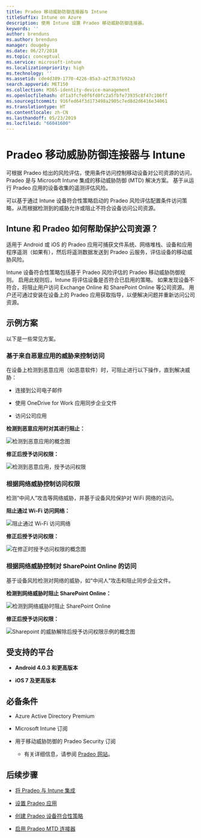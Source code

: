 ```yaml
---
title: Pradeo 移动威胁防御连接器与 Intune
titleSuffix: Intune on Azure
description: 使用 Intune 设置 Pradeo 移动威胁防御连接器。
keywords: ''
author: brenduns
ms.author: brenduns
manager: dougeby
ms.date: 06/27/2018
ms.topic: conceptual
ms.service: microsoft-intune
ms.localizationpriority: high
ms.technology: ''
ms.assetid: cde4d389-1770-4226-85a3-a2f3b3fb92a3
search.appverid: MET150
ms.collection: M365-identity-device-management
ms.openlocfilehash: df1a3fcfe0f6fd0fc2a5fbfe73935c8f47c106ff
ms.sourcegitcommit: 916fed64f3d173498a2905c7ed8d2d6416e34061
ms.translationtype: HT
ms.contentlocale: zh-CN
ms.lasthandoff: 05/23/2019
ms.locfileid: "66041600"
---
```

# <a name="pradeo-mobile-threat-defense-connector-with-intune"></a>Pradeo 移动威胁防御连接器与 Intune

可根据 Pradeo 给出的风险评估，使用条件访问控制移动设备对公司资源的访问，Pradeo 是与 Microsoft Intune 集成的移动威胁防御 (MTD) 解决方案。 基于从运行 Pradeo 应用的设备收集的遥测评估风险。

可以基于通过 Intune 设备符合性策略启动的 Pradeo 风险评估配置条件访问策略，从而根据检测到的威胁允许或阻止不符合设备访问公司资源。

## <a name="how-do-intune-and-pradeo-help-protect-your-company-resources"></a>Intune 和 Pradeo 如何帮助保护公司资源？

适用于 Android 或 iOS 的 Pradeo 应用可捕获文件系统、网络堆栈、设备和应用程序遥测（如果有），然后将遥测数据发送到 Pradeo 云服务，评估设备的移动威胁风险。

Intune 设备符合性策略包括基于 Pradeo 风险评估的 Pradeo 移动威胁防御规则。 启用此规则后，Intune 将评估设备是否符合已启用的策略。 如果发现设备不符合，将阻止用户访问 Exchange Online 和 SharePoint Online 等公司资源。 用户还可通过安装在设备上的 Pradeo 应用获取指导，以便解决问题并重新访问公司资源。

## <a name="sample-scenarios"></a>示例方案

以下是一些常见方案。

### <a name="control-access-based-on-threats-from-malicious-apps"></a>基于来自恶意应用的威胁来控制访问

在设备上检测到恶意应用（如恶意软件）时，可阻止进行以下操作，直到解决威胁：

-   连接到公司电子邮件

-   使用 OneDrive for Work 应用同步企业文件

-   访问公司应用

**检测到恶意应用时对其进行阻止：**

![检测到恶意应用的概念图](./media/pradeo_maliciousapps_blocked.png)

**修正后授予访问权限：**

![检测到恶意应用，授予访问权限](./media/pradeo_maliciousapps_unblocked.png)

### <a name="control-access-based-on-threat-to-network"></a>根据网络威胁控制访问权限

检测“中间人”攻击等网络威胁，并基于设备风险保护对 WiFi 网络的访问。

**阻止通过 Wi-Fi 访问网络：**

![阻止通过 Wi-Fi 访问网络](./media/pradeo_network_wifi_blocked.png)

**修正后授予访问权限：**

![在修正时授予访问权限的概念图](./media/pradeo_network_wifi_unblocked.png)

### <a name="control-access-to-sharepoint-online-based-on-threat-to-network"></a>根据网络威胁控制对 SharePoint Online 的访问

基于设备风险检测对网络的威胁，如“中间人”攻击和阻止同步企业文件。

**检测到网络威胁时阻止 SharePoint Online：**

![检测到网络威胁时阻止 SharePoint Online](./media/pradeo_network_spo_blocked.png)

**修正后授予访问权限：**

![Sharepoint 的威胁解除后授予访问权限示例的概念图](./media/pradeo_network_spo_unblocked.png)

## <a name="supported-platforms"></a>受支持的平台

-   **Android 4.0.3 和更高版本**

-   **iOS 7 及更高版本**

## <a name="prerequisites"></a>必备条件

-   Azure Active Directory Premium

-   Microsoft Intune 订阅

-   用于移动威胁防御的 Pradeo Security 订阅

    -   有关详细信息，请参阅 [Pradeo 网站](https://www.pradeo.com/en-US/mobile-threat-protection)。

## <a name="next-steps"></a>后续步骤

- [将 Pradeo 与 Intune 集成](pradeo-mtd-connector-integration.md)

- [设置 Pradeo 应用](mtd-apps-ios-app-configuration-policy-add-assign.md)

- [创建 Pradeo 设备符合性策略](mtd-device-compliance-policy-create.md)

- [启用 Pradeo MTD 连接器](mtd-connector-enable.md)
